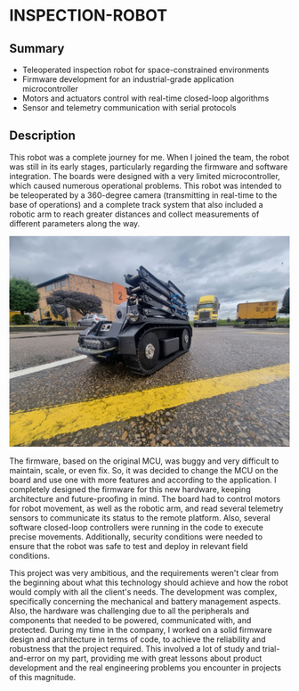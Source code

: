 # INSPECTION-ROBOT

## Summary
- Teleoperated inspection robot for space-constrained environments
- Firmware development for an industrial-grade application microcontroller
- Motors and actuators control with real-time closed-loop algorithms
- Sensor and telemetry communication with serial protocols

## Description
This robot was a complete journey for me. When I joined the team, the robot was still in its early stages, particularly regarding the firmware and software integration. The boards were designed with a very limited microcontroller, which caused numerous operational problems. This robot was intended to be teleoperated by a 360-degree camera (transmitting in real-time to the base of operations) and a complete track system that also included a robotic arm to reach greater distances and collect measurements of different parameters along the way.

![alt text](robot.jpg)

The firmware, based on the original MCU, was buggy and very difficult to maintain, scale, or even fix. So, it was decided to change the MCU on the board and use one with more features and according to the application. I completely designed the firmware for this new hardware, keeping architecture and future-proofing in mind. The board had to control motors for robot movement, as well as the robotic arm, and read several telemetry sensors to communicate its status to the remote platform. Also, several software closed-loop controllers were running in the code to execute precise movements. Additionally, security conditions were needed to ensure that the robot was safe to test and deploy in relevant field conditions.

This project was very ambitious, and the requirements weren't clear from the beginning about what this technology should achieve and how the robot would comply with all the client's needs. The development was complex, specifically concerning the mechanical and battery management aspects. Also, the hardware was challenging due to all the peripherals and components that needed to be powered, communicated with, and protected. During my time in the company, I worked on a solid firmware design and architecture in terms of code, to achieve the reliability and robustness that the project required. This involved a lot of study and trial-and-error on my part, providing me with great lessons about product development and the real engineering problems you encounter in projects of this magnitude.